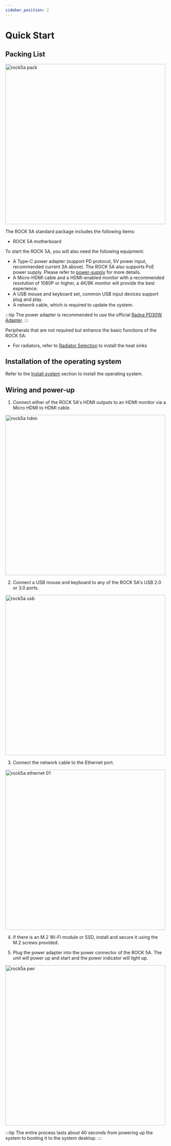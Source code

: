 ```yaml
---
sidebar_position: 2
---
```


# Quick Start

## Packing List

<img src="/img/rock5a/rock5a-package.webp" width="500" alt="rock5a pack" />

The ROCK 5A standard package includes the following items:

- ROCK 5A motherboard

To start the ROCK 5A, you will also need the following equipment:

- A Type-C power adapter (support PD protocol, 5V power input, recommended current 3A above). The ROCK 5A also supports PoE power supply. Please refer to [power-supply](./power-supply) for more details.
- A Micro-HDMI cable and a HDMI-enabled monitor with a recommended resolution of 1080P or higher, a 4K/8K monitor will provide the best experience.
- A USB mouse and keyboard set, common USB input devices support plug and play.
- A network cable, which is required to update the system.

:::tip
The power adapter is recommended to use the official [Radxa PD30W Adapter](https://radxa.com/products/accessories/power-pd-30w/).
:::

Peripherals that are not required but enhance the basic functions of the ROCK 5A:

- For radiators, refer to [Radiator Selection](./interface-usage/fan) to install the heat sinks

## Installation of the operating system

Refer to the [Install system](./install-os/) section to install the operating system.

## Wiring and power-up

1. Connect either of the ROCK 5A's HDMI outputs to an HDMI monitor via a Micro HDMI to HDMI cable.

<img src="/img/rock5a/rock5a_hdmi.webp" width="500" alt="rock5a hdmi" />

2. Connect a USB mouse and keyboard to any of the ROCK 5A's USB 2.0 or 3.0 ports.

<img src="/img/rock5a/rock5a_usb.webp" width="500" alt="rock5a usb" />

3. Connect the network cable to the Ethernet port.

<img src="/img/rock5a/rock5a_ethernet_01.webp" width="500" alt="rock5a ethernet 01" />

4. If there is an M.2 Wi-Fi module or SSD, install and secure it using the M.2 screws provided.

5. Plug the power adapter into the power connector of the ROCK 5A. The unit will power up and start and the power indicator will light up.

<img src="/img/rock5a/rock5a_power.webp" alt="rock5a pwr" width="500" />

:::tip
The entire process lasts about 40 seconds from powering up the system to booting it to the system desktop.
:::
